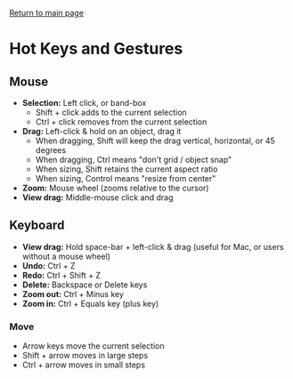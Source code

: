 [Return to main page](README.md)
# Hot Keys and Gestures

## Mouse
* **Selection:** Left click, or band-box
  * Shift + click adds to the current selection
  * Ctrl + click removes from the current selection
* **Drag:** Left-click & hold on an object, drag it
  * When dragging, Shift will keep the drag vertical, horizontal, or 45 degrees
  * When dragging, Ctrl means "don't grid / object snap"
  * When sizing, Shift retains the current aspect ratio
  * When sizing, Control means "resize from center"
* **Zoom:** Mouse wheel (zooms relative to the cursor)
* **View drag:** Middle-mouse click and drag

## Keyboard
* **View drag:** Hold space-bar + left-click & drag (useful for Mac, or users without a mouse wheel)
* **Undo:** Ctrl + Z
* **Redo:**	Ctrl + Shift + Z
* **Delete:** Backspace or Delete keys
* **Zoom out:**	Ctrl + Minus key
* **Zoom in:** Ctrl + Equals key (plus key)

### Move
* Arrow keys move the current selection
* Shift + arrow moves in large steps
* Ctrl + arrow moves in small steps
